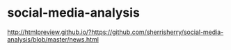 # social-media-analysis

http://htmlpreview.github.io/?https://github.com/sherrisherry/social-media-analysis/blob/master/news.html
